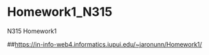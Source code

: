 # Homework1_N315
 N315 Homework1


##https://in-info-web4.informatics.iupui.edu/~jaronunn/Homework1/
